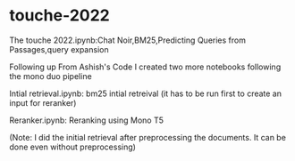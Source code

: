 # touche-2022
The touche 2022.ipynb:Chat Noir,BM25,Predicting Queries from Passages,query expansion

Following up From Ashish's Code I created two more notebooks following the mono duo pipeline

Intial retrieval.ipynb: bm25 intial retreival (it has to be run first to create an input for reranker) 

Reranker.ipynb: Reranking using Mono T5


(Note: I did the initial retrieval after preprocessing the documents. It can be done even without preprocessing)
